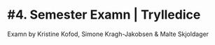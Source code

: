 # #4. Semester Examn | Trylledice

Examn by Kristine Kofod, Simone Kragh-Jakobsen & Malte Skjoldager
